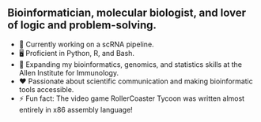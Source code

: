 ## Bioinformatician, molecular biologist, and lover of logic and problem-solving.

- 🧬 Currently working on a scRNA pipeline.
- 🖥️ Proficient in Python, R, and Bash.
- 🌱 Expanding my bioinformatics, genomics, and statistics skills at the Allen Institute for Immunology. 
- ❤️ Passionate about scientific communication and making bioinformatic tools accessible.
- ⚡ Fun fact: The video game RollerCoaster Tycoon was written almost entirely in x86 assembly language!

<!--
**daytonamelia/daytonamelia** is a ✨ _special_ ✨ repository because its `README.md` (this file) appears on your GitHub profile.

Here are some ideas to get you started:

- 🔭 I’m currently working on ...
- 🌱 I’m currently learning ...
- 👯 I’m looking to collaborate on ...
- 🤔 I’m looking for help with ...
- 💬 Ask me about ...
- 📫 How to reach me: ...
- 😄 Pronouns: ...
- ⚡ Fun fact: ...
- 🧬
- 🖥️
-->
